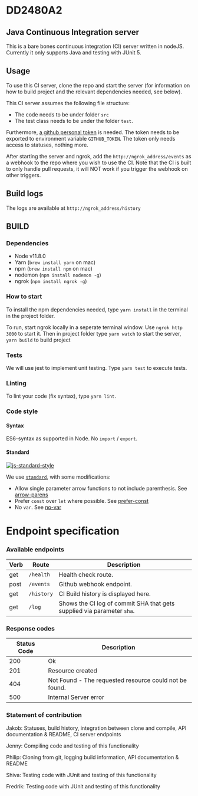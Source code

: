 # DD2480A2

## Java Continuous Integration server

This is a bare bones continuous integration (CI) server written in nodeJS.
Currently it only supports Java and testing with JUnit 5.

## Usage

To use this CI server, clone the repo and start the server (for information on how to build project and the relevant dependencies needed, see below). 

This CI server assumes the following file structure:
* The code needs to be under folder `src`
* The test class needs to be under the folder `test`. 

Furthermore, [a github personal token](https://github.com/settings/tokens) is needed. The token needs to be exported to environment variable `GITHUB_TOKEN`. The token only needs access to statuses, nothing more. 

After starting the server and ngrok, add the `http://ngrok_address/events` as a webhook to the repo where you wish to use the CI.
Note that the CI is built to only handle pull requests, it will NOT work if you trigger the webhook on other triggers.
## Build logs

The logs are available at `http://ngrok_address/history`

## BUILD

### Dependencies 

* Node v11.8.0
* Yarn (`brew install yarn` on mac)
* npm (`brew install npm` on mac)
* nodemon (`npm install nodemon -g`)
* ngrok (`npm install ngrok -g`)

### How to start
To install the npm dependencies needed, type `yarn install` in the terminal in the project folder. 

To run, start ngrok locally in a seperate terminal window. Use `ngrok http 3000` to start it.
Then in project folder type `yarn watch` to start the server, `yarn build` to build project 

### Tests
We will use jest to implement unit testing.
Type `yarn test` to execute tests.

### Linting
To lint your code (fix syntax), type `yarn lint`. 

### Code style
#### Syntax
ES6-syntax as supported in Node. No `import` / `export`.

#### Standard
[![js-standard-style](https://cdn.rawgit.com/feross/standard/master/badge.svg)](http://standardjs.com)

We use [`standard`](http://standardjs.com), with some modifications:
* Allow single parameter arrow functions to not include parenthesis. See [arrow-parens](http://eslint.org/docs/rules/arrow-parens)
* Prefer `const` over `let` where possible. See [prefer-const](http://eslint.org/docs/rules/prefer-const)
* No `var`. See [no-var](http://eslint.org/docs/rules/no-var)

# Endpoint specification
### Available endpoints

| Verb | Route  | Description         |
|------|-------------|---------------------|
| get  | `/health`    | Health check route. |
| post | `/events` | Github webhook endpoint.|
| get  | `/history` | CI Build history is displayed here. |
| get  | `/log` | Shows the CI log of commit SHA that gets supplied via parameter `sha`.  |

### Response codes

| Status  Code |                                 Description                       |
|--------------|-------------------------------------------------------------------|
| 200          |                      Ok                                           |
| 201          |                       Resource created                            |
| 404          |            Not Found - The requested resource could not be found. |
| 500          | Internal Server error                                             |           


### Statement of contribution

Jakob: Statuses, build history, integration between clone and compile, API documentation & README, CI server endpoints

Jenny: Compiling code and testing of this functionality

Philip: Cloning from git, logging build information, API documentation & README

Shiva: Testing code with JUnit and testing of this functionality 

Fredrik: Testing code with JUnit and testing of this functionality 
